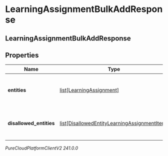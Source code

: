 # LearningAssignmentBulkAddResponse

## LearningAssignmentBulkAddResponse

## Properties

|Name | Type | Description | Notes|
|------------ | ------------- | ------------- | -------------|
| **entities** | [list[LearningAssignment]](LearningAssignment) | The learning assignments that were assigned correctly | [optional] |
| **disallowed_entities** | [list[DisallowedEntityLearningAssignmentItem]](DisallowedEntityLearningAssignmentItem) | The items that were not allowed to be assigned | [optional] |



_PureCloudPlatformClientV2 241.0.0_
